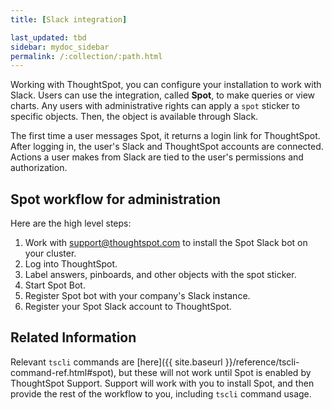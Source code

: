 ```yaml
---
title: [Slack integration]

last_updated: tbd
sidebar: mydoc_sidebar
permalink: /:collection/:path.html
---
```

Working with ThoughtSpot, you can configure your installation to work with Slack.
Users can use the integration, called **Spot**, to make queries or view charts.
Any users with administrative rights can apply a `spot` sticker to specific
objects. Then, the object is available through Slack.

The first time a user messages Spot, it returns a login link for ThoughtSpot.
After logging in, the user's Slack and ThoughtSpot accounts are connected.
Actions a user makes from Slack are tied to the user's permissions and
authorization.

## Spot workflow for administration   

Here are the high level steps:

1. Work with <a href="mailto:support@thoughtspot.com">support@thoughtspot.com</a>
 to install the Spot Slack bot on your cluster.
2. Log into ThoughtSpot.
3. Label answers, pinboards, and other objects with the spot sticker.
4. Start Spot Bot.
5. Register Spot bot with your company's Slack instance.
6. Register your Spot Slack account to ThoughtSpot.

## Related Information

Relevant `tscli` commands are [here]({{ site.baseurl }}/reference/tscli-command-ref.html#spot), but these will not work until Spot is enabled by ThoughtSpot Support. Support
will work with you to install Spot, and then provide the rest of the workflow to
you, including `tscli` command usage.
